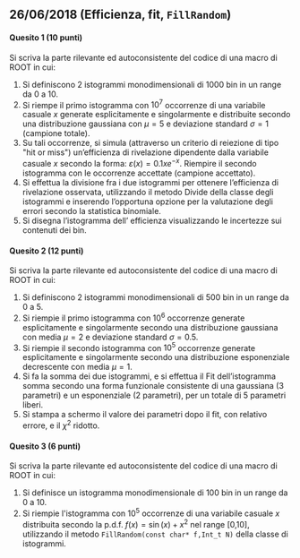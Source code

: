 ## 26/06/2018 (Efficienza, fit, `FillRandom`)

#### Quesito 1 (10 punti)

Si scriva la parte rilevante ed autoconsistente del codice di una macro di ROOT in cui:

1. Si definiscono 2 istogrammi monodimensionali di 1000 bin in un range da 0 a 10.
2. Si riempe il primo istogramma con $10^7$ occorrenze di una variabile casuale $x$ generate esplicitamente e singolarmente e distribuite secondo una distribuzione gaussiana con $\mu=5$ e deviazione standard $\sigma=1$ (campione totale).
3. Su tali occorrenze, si simula (attraverso un criterio di reiezione di tipo "hit or miss") un’efficienza di rivelazione dipendente dalla variabile casuale $x$ secondo la forma: $\varepsilon(x)=0.1xe^{-x}$. Riempire il secondo istogramma con le occorrenze accettate (campione accettato).
4. Si effettua la divisione fra i due istogrammi per ottenere l’efficienza di rivelazione osservata, utilizzando il metodo Divide della classe degli istogrammi e inserendo l’opportuna opzione per la valutazione degli errori secondo la statistica binomiale.
5. Si disegna l’istogramma dell’ efficienza visualizzando le incertezze sui contenuti dei bin.

#### Quesito 2 (12 punti)

Si scriva la parte rilevante ed autoconsistente del codice di una macro di ROOT in cui:

1. Si definiscono 2 istogrammi monodimensionali di 500 bin in un range da 0 a 5.
2. Si riempie il primo istogramma con $10^6$ occorrenze generate esplicitamente e singolarmente secondo una distribuzione gaussiana con media $\mu=2$ e deviazione standard $\sigma=0.5$.
3. Si riempie il secondo istogramma con $10^5$ occorrenze generate esplicitamente e singolarmente secondo una distribuzione esponenziale decrescente con media $\mu=1$.
4. Si fa la somma dei due istogrammi, e si effettua il Fit dell’istogramma somma secondo una forma funzionale consistente di una gaussiana (3 parametri) e un esponenziale (2 parametri), per un totale di 5 parametri liberi.
5. Si stampa a schermo il valore dei parametri dopo il fit, con relativo errore, e il $\chi^2$ ridotto.

#### Quesito 3 (6 punti)

Si scriva la parte rilevante ed autoconsistente del codice di una macro di ROOT in cui:

1. Si definisce un istogramma monodimensionale di 100 bin in un range da 0 a 10.
2. Si riempie l'istogramma con $10^5$ occorrenze di una variabile casuale $x$ distribuita secondo la p.d.f. $f(x)=\sin(x)+x^2$ nel range [0,10], utilizzando il metodo `FillRandom(const char* f,Int_t N)` della classe di istogrammi.
